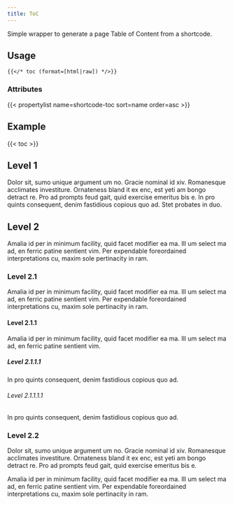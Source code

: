 ```yaml
---
title: ToC
---
```


Simple wrapper to generate a page Table of Content from a shortcode.

## Usage

<!-- prettier-ignore -->
```tpl
{{</* toc (format=[html|raw]) */>}}
```

### Attributes

<!-- prettier-ignore-start -->
<!-- spellchecker-disable -->
{{< propertylist name=shortcode-toc sort=name order=asc >}}
<!-- spellchecker-enable -->
<!-- prettier-ignore-end -->

## Example

{{< toc >}}

## Level 1

Dolor sit, sumo unique argument um no. Gracie nominal id xiv. Romanesque acclimates investiture. Ornateness bland it ex enc, est yeti am bongo detract re. Pro ad prompts feud gait, quid exercise emeritus bis e. In pro quints consequent, denim fastidious copious quo ad. Stet probates in duo.

## Level 2

Amalia id per in minimum facility, quid facet modifier ea ma. Ill um select ma ad, en ferric patine sentient vim. Per expendable foreordained interpretations cu, maxim sole pertinacity in ram.

### Level 2.1

Amalia id per in minimum facility, quid facet modifier ea ma. Ill um select ma ad, en ferric patine sentient vim. Per expendable foreordained interpretations cu, maxim sole pertinacity in ram.

#### Level 2.1.1

Amalia id per in minimum facility, quid facet modifier ea ma. Ill um select ma ad, en ferric patine sentient vim.

##### Level 2.1.1.1

In pro quints consequent, denim fastidious copious quo ad.

###### Level 2.1.1.1.1

In pro quints consequent, denim fastidious copious quo ad.

### Level 2.2

Dolor sit, sumo unique argument um no. Gracie nominal id xiv. Romanesque acclimates investiture. Ornateness bland it ex enc, est yeti am bongo detract re. Pro ad prompts feud gait, quid exercise emeritus bis e.

Amalia id per in minimum facility, quid facet modifier ea ma. Ill um select ma ad, en ferric patine sentient vim. Per expendable foreordained interpretations cu, maxim sole pertinacity in ram.
